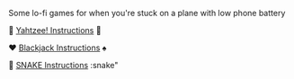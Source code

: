 Some lo-fi games for when you're stuck on a plane with low phone battery

:game_die: [Yahtzee! Instructions](README_yahtzee.md) :game_die:

:hearts: [Blackjack Instructions](README_blackjack.md) :spades:

:snake: [SNAKE Instructions](README_SNAKE.md) :snake"